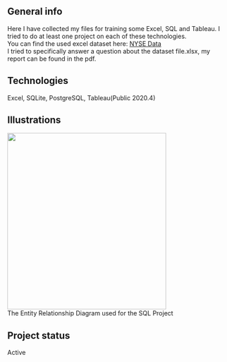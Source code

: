 ## General info
Here I have collected my files for training some Excel, SQL and Tableau. I tried to do at least one project on each of these technologies. <br>
You can find the used excel dataset here: [NYSE Data](https://www.kaggle.com/dgawlik/nyse) <br>
I tried to specifically answer a question about the dataset file.xlsx, my report can be found in the pdf.

## Technologies
Excel, SQLite, PostgreSQL, Tableau(Public 2020.4)

## Illustrations
<img src="https://user-images.githubusercontent.com/78420756/109421097-355a3a80-79d6-11eb-87b0-589c1c4c82eb.png" width="360" height="400"> <br>
The Entity Relationship Diagram used for the SQL Project
## Project status
Active

